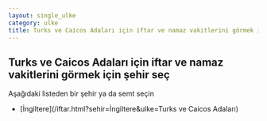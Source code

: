 ```yaml
---
layout: single_ulke
category: ulke
title: Turks ve Caicos Adaları için iftar ve namaz vakitlerini görmek için şehir seç
---
```



## Turks ve Caicos Adaları için iftar ve namaz vakitlerini görmek için şehir seç

Aşağıdaki listeden bir şehir ya da semt seçin


* [İngiltere](/iftar.html?sehir=İngiltere&ulke=Turks ve Caicos Adaları)
